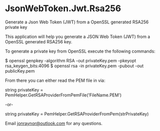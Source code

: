 # JsonWebToken.Jwt.Rsa256
Generate a Json Web Token (JWT) from a OpenSSL generated RSA256 private key

This application will help you generate a JSON Web Token (JWT) from a OpenSSL generated RSA256 key.

To generate a private key from OpenSSL execute the following commands:

$ openssl genpkey -algorithm RSA -out privateKey.pem -pkeyopt rsa_keygen_bits:4096
$ openssl rsa -in privateKey.pem -pubout -out publicKey.pem

From there you can either read the PEM file in via:

string privateKey = PemHelper.GetRSAProviderFromPemFile('FileName.PEM')

-or-

string privateKey = PemHelper.GetRSAProviderFromPem(strPrivateKey)

Email jonraynor@outlook.com for any questions.
